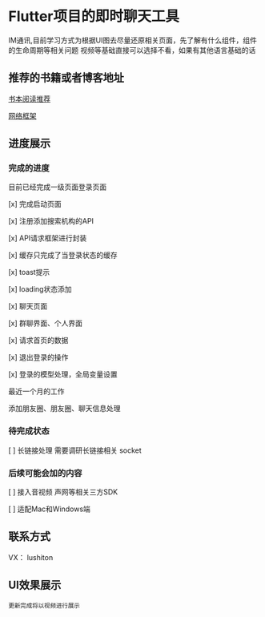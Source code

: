 # Flutter项目的即时聊天工具

IM通讯,目前学习方式为根据UI图去尽量还原相关页面，先了解有什么组件，组件的生命周期等相关问题
视频等基础直接可以选择不看，如果有其他语言基础的话

## 推荐的书籍或者博客地址

[书本阅读推荐](https://book.flutterchina.club/)

[网络框架](https://www.cnblogs.com/stars-one/p/15120235.html)

## 进度展示

### 完成的进度
目前已经完成一级页面登录页面

[x] 完成启动页面

[x] 注册添加搜索机构的API

[x] API请求框架进行封装

[x] 缓存只完成了当登录状态的缓存

[x] toast提示

[x] loading状态添加

[x] 聊天页面

[x] 群聊界面、个人界面

[x] 请求首页的数据

[x] 退出登录的操作

[x] 登录的模型处理，全局变量设置

最近一个月的工作

添加朋友圈、朋友圈、聊天信息处理

### 待完成状态

[ ] 长链接处理 需要调研长链接相关 socket



### 后续可能会加的内容

[ ] 接入音视频 声网等相关三方SDK


[ ] 适配Mac和Windows端


## 联系方式

VX： lushiton

## UI效果展示

    更新完成将以视频进行展示